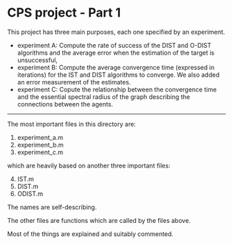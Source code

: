 # CPS project - Part 1

This project has three main purposes, each one specified by an experiment.

- experiment A: Compute the rate of success of the DIST and O-DIST algorithms and the average error when the estimation of the target is unsuccessful,
- experiment B: Compute the average convergence time (expressed in iterations) for the IST and DIST algorithms to converge. We also added an error measurement of the estimates.
- experiment C: Copute the relationship between the convergence time and the essential spectral radius of the graph describing the connections between the agents.

---

The most important files in this directory are:

1. experiment_a.m
2. experiment_b.m
3. experiment_c.m

which are heavily based on another three important files:

4. IST.m
5. DIST.m 
6. ODIST.m

The names are self-describing. 

The other files are functions which are called by the files above.

Most of the things are explained and suitably commented.